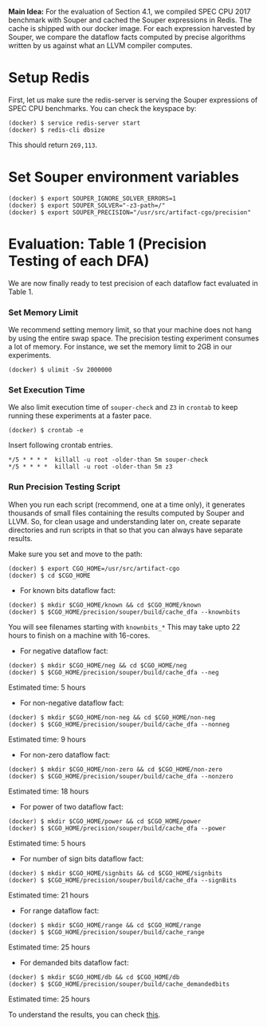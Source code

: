 **Main Idea:** For the evaluation of Section 4.1, we compiled
SPEC CPU 2017 benchmark with Souper and cached
the Souper expressions in Redis. The cache is shipped with our docker image.
For each expression harvested by Souper, we compare the dataflow
facts computed by precise algorithms written by
us against what an LLVM compiler computes.

# Setup Redis

First, let us make sure the redis-server is serving the Souper expressions of SPEC CPU benchmarks. You can check the keyspace by:
```
(docker) $ service redis-server start
(docker) $ redis-cli dbsize
```
This should return `269,113`.

# Set Souper environment variables

```
(docker) $ export SOUPER_IGNORE_SOLVER_ERRORS=1
(docker) $ export SOUPER_SOLVER="-z3-path=/"
(docker) $ export SOUPER_PRECISION="/usr/src/artifact-cgo/precision"
```

# Evaluation: Table 1 (Precision Testing of each DFA)

We are now finally ready to test precision of each dataflow fact
evaluated in Table 1.

### Set Memory Limit
We recommend setting memory limit, so that your machine does not hang
by using the entire swap space. The precision testing experiment
consumes a lot of memory. For instance, we set the memory limit to
2GB in our experiments.
```
(docker) $ ulimit -Sv 2000000
```
### Set Execution Time
We also limit execution time of `souper-check` and `Z3` in `crontab`
to keep running these experiments at a faster pace.

```
(docker) $ crontab -e
```

Insert following crontab entries.
```
*/5 * * * *  killall -u root -older-than 5m souper-check
*/5 * * * *  killall -u root -older-than 5m z3
```

### Run Precision Testing Script

When you run each script (recommend, one at a time only),
it generates thousands of small files containing the results
computed by Souper and LLVM. So, for clean usage and
understanding later on, create separate directories and run
scripts in that so that you can always have separate results.

Make sure you set and move to the path:
```
(docker) $ export CGO_HOME=/usr/src/artifact-cgo
(docker) $ cd $CGO_HOME
```
- For known bits dataflow fact:
```
(docker) $ mkdir $CGO_HOME/known && cd $CGO_HOME/known
(docker) $ $CGO_HOME/precision/souper/build/cache_dfa --knownbits
```
You will see filenames starting with `knownbits_*`
This may take upto 22 hours to finish on a machine
with 16-cores.

- For negative dataflow fact:
```
(docker) $ mkdir $CGO_HOME/neg && cd $CGO_HOME/neg
(docker) $ $CGO_HOME/precision/souper/build/cache_dfa --neg
```
Estimated time: 5 hours

- For non-negative dataflow fact:
```
(docker) $ mkdir $CGO_HOME/non-neg && cd $CGO_HOME/non-neg
(docker) $ $CGO_HOME/precision/souper/build/cache_dfa --nonneg
```
Estimated time: 9 hours

- For non-zero dataflow fact:
```
(docker) $ mkdir $CGO_HOME/non-zero && cd $CGO_HOME/non-zero
(docker) $ $CGO_HOME/precision/souper/build/cache_dfa --nonzero
```
Estimated time: 18 hours

- For power of two dataflow fact:
```
(docker) $ mkdir $CGO_HOME/power && cd $CGO_HOME/power
(docker) $ $CGO_HOME/precision/souper/build/cache_dfa --power
```
Estimated time: 5 hours

- For number of sign bits dataflow fact:
```
(docker) $ mkdir $CGO_HOME/signbits && cd $CGO_HOME/signbits
(docker) $ $CGO_HOME/precision/souper/build/cache_dfa --signBits
```
Estimated time: 21 hours

- For range dataflow fact:
```
(docker) $ mkdir $CGO_HOME/range && cd $CGO_HOME/range
(docker) $ $CGO_HOME/precision/souper/build/cache_range
```
Estimated time: 25 hours

- For demanded bits dataflow fact:
```
(docker) $ mkdir $CGO_HOME/db && cd $CGO_HOME/db
(docker) $ $CGO_HOME/precision/souper/build/cache_demandedbits
```
Estimated time: 25 hours

To understand the results, you can check
[this](https://github.com/jubitaneja/artifact-cgo#section-41).

